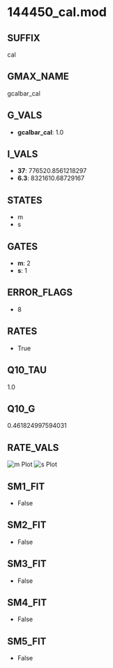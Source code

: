 # 144450_cal.mod

## SUFFIX

cal

## GMAX_NAME

gcalbar_cal

## G_VALS

- **gcalbar_cal**: 1.0

## I_VALS

- **37**: 776520.8561218297
- **6.3**: 8321610.68729167

## STATES

- m
- s

## GATES

- **m**: 2
- **s**: 1

## ERROR_FLAGS

- 8

## RATES

- True

## Q10_TAU

1.0

## Q10_G

0.461824997594031

## RATE_VALS

![m Plot](/Users/pbozelos/Dropbox/icg-Chai-Panos/supermodels/output_markdown_files/Ca/144450_cal.mod/images/m.png)
![s Plot](/Users/pbozelos/Dropbox/icg-Chai-Panos/supermodels/output_markdown_files/Ca/144450_cal.mod/images/s.png)

## SM1_FIT

- False

## SM2_FIT

- False

## SM3_FIT

- False

## SM4_FIT

- False

## SM5_FIT

- False

